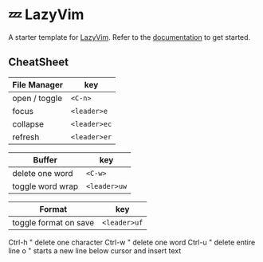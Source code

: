 # 💤 LazyVim

A starter template for [LazyVim](https://github.com/LazyVim/LazyVim).
Refer to the [documentation](https://lazyvim.github.io/installation) to get started.

## CheatSheet

| File Manager  | key          |
| ------------- | ------------ |
| open / toggle | `<C-n>`      |
| focus         | `<leader>e`  |
| collapse      | `<leader>ec` |
| refresh       | `<leader>er` |

| Buffer           | key          |
| ---------------- | ------------ |
| delete one word  | `<C-w>`      |
| toggle word wrap | `<leader>uw` |

| Format                | key          |
| --------------------- | ------------ |
| toggle format on save | `<leader>uf` |

Ctrl-h " delete one character
Ctrl-w " delete one word
Ctrl-u " delete entire line
o " starts a new line below cursor and insert text
